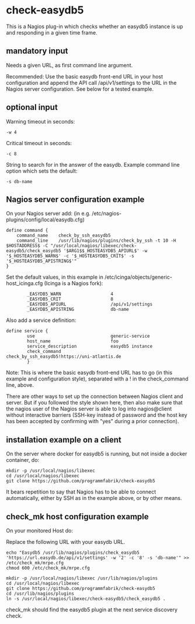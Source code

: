 # check-easydb5
This is a Nagios plug-in which checks whether an easydb5 instance is up and responding in a given time frame.

## mandatory input

Needs a given URL, as first command line argument.

Recommended: Use the basic easydb front-end URL in your host configuration and append the API call /api/v1/settings to the URL in the Nagios server configuration. See below for a tested example.

## optional input

Warning timeout in seconds:

~~~~
-w 4
~~~~

Critical timeout in seconds:

~~~~
-c 8
~~~~

String to search for in the answer of the easydb.
Example command line option which sets the default:

~~~~
-s db-name
~~~~

## Nagios server configuration example

On your Nagios server add: (in e.g. /etc/nagios-plugins/config/local/easydb.cfg)

~~~~
define command {
    command_name    check_by_ssh_easydb5
    command_line    /usr/lib/nagios/plugins/check_by_ssh -t 10 -H $HOSTADDRESS$ -C "/usr/local/nagios/libexec/check-easydb5/check_easydb5 '$ARG1$$_HOSTEASYDB5_APIURL$' -w '$_HOSTEASYDB5_WARN$' -c '$_HOSTEASYDB5_CRIT$' -s '$_HOSTEASYDB5_APISTRING$'"
}
~~~~

Set the default values, in this example in /etc/icinga/objects/generic-host_icinga.cfg (Icinga is a Nagios fork):

~~~~
        _EASYDB5_WARN                   4
        _EASYDB5_CRIT                   8
        _EASYDB5_APIURL                 /api/v1/settings
        _EASYDB5_APISTRING              db-name
~~~~

Also add a service definition:

~~~~
define service {
        use                             generic-service
        host_name                       foo
        service_description             easydb5 instance
        check_command                   check_by_ssh_easydb5!https://uni-atlantis.de
        }
~~~~

Note: This is where the basic easydb front-end URL has to go (in this example and configuration style), separated with a ! in the check_command line, above.

There are other ways to set up the connection between Nagios client and server. But if you followed the style shown here, then also make sure that the nagios user of the Nagios server is able to log into nagios@client without interactive barriers (SSH-key instead of password and the host key has been accepted by confirming with "yes" during a prior connection).

## installation example on a client
On the server where docker for easydb5 is running, but not inside a docker container, do:

~~~~
mkdir -p /usr/local/nagios/libexec
cd /usr/local/nagios/libexec
git clone https://github.com/programmfabrik/check-easydb5
~~~~

It bears repetition to say that Nagios has to be able to connect automatically, either by SSH as in the example above, or by other means.

## check_mk host configuration example

On your monitored Host do:

Replace the following URL with your easydb URL.
~~~~
echo "Easydb5 /usr/lib/nagios/plugins/check_easydb5 'https://url.easydb.de/api/v1/settings' -w '2' -c '8' -s 'db-name'" >> /etc/check_mk/mrpe.cfg
chmod 600 /etc/check_mk/mrpe.cfg

mkdir -p /usr/local/nagios/libexec /usr/lib/nagios/plugins
cd /usr/local/nagios/libexec
git clone https://github.com/programmfabrik/check-easydb5
cd /usr/lib/nagios/plugins
ln -s /usr/local/nagios/libexec/check-easydb5/check_easydb5 .
~~~~

check_mk should find the easydb5 plugin at the next service discovery check.
